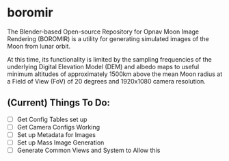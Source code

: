 # boromir

The Blender-based Open-source Repository for Opnav Moon Image Rendering (BOROMIR) is a utility for generating simulated images of the Moon from lunar orbit.

At this time, its functionality is limited by the sampling frequencies of the underlying Digital Elevation Model (DEM) and albedo maps to useful minimum altitudes of approximately 1500km above the mean Moon radius at a Field of View (FoV) of 20 degrees and 1920x1080 camera resolution.

## (Current) Things To Do:

- [ ] Get Config Tables set up
- [ ] Get Camera Configs Working
- [ ] Set up Metadata for Images
- [ ] Set up Mass Image Generation
- [ ] Generate Common Views and System to Allow this
